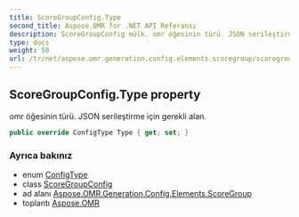```yaml
---
title: ScoreGroupConfig.Type
second_title: Aspose.OMR for .NET API Referansı
description: ScoreGroupConfig mülk. omr öğesinin türü. JSON serileştirme için gerekli alan.
type: docs
weight: 50
url: /tr/net/aspose.omr.generation.config.elements.scoregroup/scoregroupconfig/type/
---
```

## ScoreGroupConfig.Type property

omr öğesinin türü. JSON serileştirme için gerekli alan.

```csharp
public override ConfigType Type { get; set; }
```

### Ayrıca bakınız

* enum [ConfigType](../../../aspose.omr.generation.config.enums/configtype/)
* class [ScoreGroupConfig](../)
* ad alanı [Aspose.OMR.Generation.Config.Elements.ScoreGroup](../../scoregroupconfig/)
* toplantı [Aspose.OMR](../../../)


